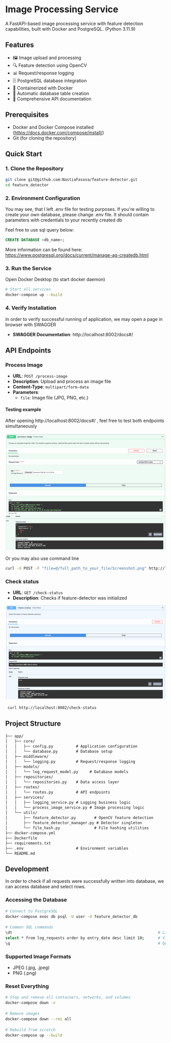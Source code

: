 # Image Processing Service

A FastAPI-based image processing service with feature detection capabilities, built with Docker and PostgreSQL.
(Python 3.11.9)
## Features

- 🖼️ Image upload and processing
- 🔍 Feature detection using OpenCV
- 📊 Request/response logging
- 🗄️ PostgreSQL database integration
- 🐳 Containerized with Docker
- 🚀 Automatic database table creation
- 📝 Comprehensive API documentation

## Prerequisites

- Docker and Docker Compose installed (https://docs.docker.com/compose/install/)
- Git (for cloning the repository)

## Quick Start

### 1. Clone the Repository

```bash
git clone git@github.com:NastiaFasova/feature-detector.git
cd feature_detector
```

### 2. Environment Configuration

You may see, that I left .env file for testing purposes. If you're willing to create your own database,
please change .env file. It should contain parameters with credentials to your recently created db

Feel free to use sql query below:
```sql
CREATE DATABASE <db_name>;
```

More information can be found here:
https://www.postgresql.org/docs/current/manage-ag-createdb.html


### 3. Run the Service

Open Docker Desktop (to start docker daemon)
```bash
# Start all services
docker-compose up --build
```

### 4. Verify Installation
In order to verify successful running of application, we may open a page in browser with SWAGGER

- **SWAGGER Documentation**: http://localhost:8002/docs#/

## API Endpoints

### Process Image
- **URL**: `POST /process-image`
- **Description**: Upload and process an image file
- **Content-Type**: `multipart/form-data`
- **Parameters**: 
  - `file`: Image file (JPG, PNG, etc.)

#### Testing example
After opening http://localhost:8002/docs#/ , feel free to test both endpoints simultaneously

![img.png](img.png)
![img_1.png](img_1.png)

Or you may also use command line

```bash
curl -X POST -F "file=@/full_path_to_your_file/Screenshot.png" http://localhost:8002/process-image
```

### Check status
- **URL**: `GET /check-status`
- **Description**: Checks if feature-detector was initialized
  
![img_2.png](img_2.png)

```bash
 curl http://localhost:8002/check-status
```

## Project Structure

```
├── app/
│   ├── core/
│   │   ├── config.py          # Application configuration
│   │   └── database.py        # Database setup
│   ├── middleware/
│   │   └── logging.py         # Request/response logging
│   ├── models/
│   │   └── log_request_model.py     # Database models
│   ├── repositories/
│   │   └── repositories.py    # Data access layer
│   ├── routes/
│   │   └── routes.py          # API endpoints
│   ├── services/
│   │   ├── logging_service.py # Logging business logic
│   │   └── process_image_service.py # Image processing logic
│   └── utils/
│       ├── feature_detector.py        # OpenCV feature detection
│       ├── feature_detector_manager.py # Detector singleton
│       └── file_hash.py               # File hashing utilities
├── docker-compose.yml
├── Dockerfile
├── requirements.txt
├── .env                       # Environment variables
└── README.md
```

## Development

In order to check if all requests were successfully written into database, we can access 
database and select rows.


### Accessing the Database

```bash
# Connect to PostgreSQL
docker-compose exec db psql -U user -d feature_detector_db

# Common SQL commands
\dt                                                                # List tables
select * from log_requests order by entry_date desc limit 10;      # View logs
\q                                                                 # Quit
```

### Supported Image Formats

- JPEG (.jpg, .jpeg)
- PNG (.png)

### Reset Everything

```bash
# Stop and remove all containers, networks, and volumes
docker-compose down -v

# Remove images
docker-compose down --rmi all

# Rebuild from scratch
docker-compose up --build
```
